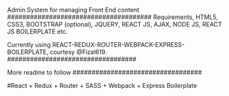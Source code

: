 Admin System for managing Front End content
######################################
Requirements, HTML5, CSS3, BOOTSTRAP (optional), JQUERY, REACT JS, AJAX, NODE JS, REACT JS BOILERPLATE etc.

Currently using REACT-REDUX-ROUTER-WEBPACK-EXPRESS-BOILERPLATE, courtesy @Fizal619. ##################################

More readme to follow ##################################

#React + Redux + Router + SASS + Webpack + Express Boilerplate

<!-- Built with **browserHistory** in mind, it has a node server running on port 3000 with a wildcard (*) route to direct any incoming request to index.html. 

If you want to define your own `/api` for use in your app, make sure to `use` the controller above the wildcard to adhere to the rule of priority in routing. -->

<!-- ##Installation 

1. Fork or clone this repo as needed.
2. `npm install` 
3. `npm run dev` for the development server
4. _(Optional) For best performance run `npm run build` prior to deploying._

##Directory Structure

```
.
├── css
│   ├── main.css
│   └── main.css.map
├── package.json
├── public
│   ├── bundle.js
│   ├── bundle.js.map
│   ├── css
│   │   ├── style.css
│   │   └── style.css.map
│   └── index.html
├── README.md
├── server.js
├── src
│   ├── actions
│   │   └── index.js
│   ├── css
│   │   └── style.css
│   ├── index.jsx
│   ├── reducers
│   │   └── index.js
│   ├── Screen1.jsx
│   ├── Screen2.jsx
│   ├── Screen3.jsx
│   ├── ScreenStuff.jsx
│   └── ScreenTitle.jsx
├── webpack.config.js
└── yarn.lock

```

* Compiled js AND css is piped from the `src/` folder to the `public/` folder next to our predefined index.html(not auto generated yet). 
* `src/` holds the react components, make sure everything is relevant to index.js. 
* `src/css` is where you can put the *.css files to be compiled to main.css. I believe multiple css files get compiled to one css file for efficiency.


##TODO

* Gotta make this deployment ready with a few scripts; most likely specifically for Heroku. 
 -->